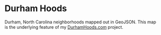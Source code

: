 Durham Hoods
============

Durham, North Carolina neighborhoods mapped out in GeoJSON.
This map is the underlying feature of my [DurhamHoods.com](http://durhamhoods.com) project.
